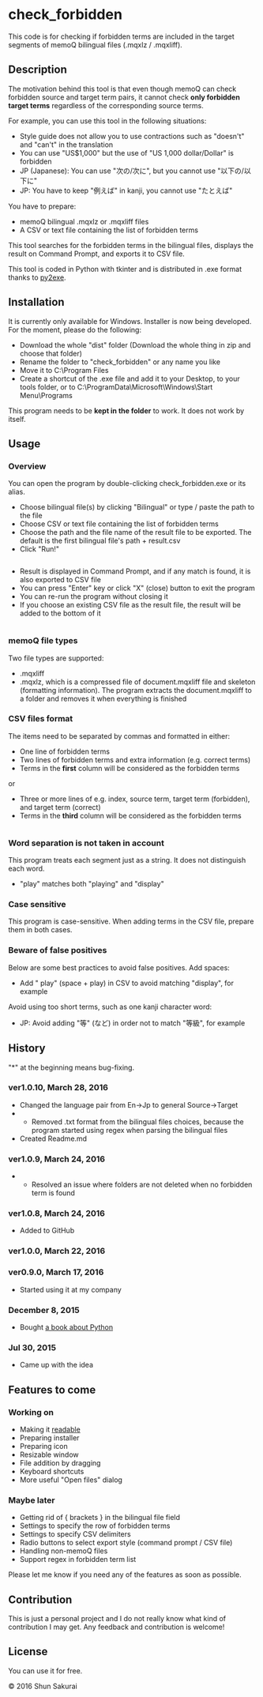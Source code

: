 # check_forbidden
This code is for checking if forbidden terms are included in the target segments of memoQ bilingual files (.mqxlz / .mqxliff).

## Description
The motivation behind this tool is that even though memoQ can check forbidden source and target term pairs, it cannot check **only forbidden target terms** regardless of the corresponding source terms.

For example, you can use this tool in the following situations:

- Style guide does not allow you to use contractions such as "doesn't" and "can't" in the translation
- You can use "US$1,000" but the use of "US 1,000 dollar/Dollar" is forbidden
- JP (Japanese): You can use "次の/次に", but you cannot use "以下の/以下に"
- JP: You have to keep "例えば" in kanji, you cannot use "たとえば"

You have to prepare:

- memoQ bilingual .mqxlz or .mqxliff files
- A CSV or text file containing the list of forbidden terms

This tool searches for the forbidden terms in the bilingual files, displays the result on Command Prompt, and exports it to CSV file.

This tool is coded in Python with tkinter and is distributed in .exe format thanks to [py2exe](http://www.py2exe.org/).

## Installation
It is currently only available for Windows.
Installer is now being developed. For the moment, please do the following:

- Download the whole "dist" folder (Download the whole thing in zip and choose that folder)
- Rename the folder to "check_forbidden" or any name you like
- Move it to C:\Program Files
- Create a shortcut of the .exe file and add it to your Desktop, to your tools folder, or to C:\ProgramData\Microsoft\Windows\Start Menu\Programs

This program needs to be **kept in the folder** to work. It does not work by itself.

## Usage

### Overview
You can open the program by double-clicking check_forbidden.exe or its alias.

- Choose bilingual file(s) by clicking "Bilingual" or type / paste the path to the file
- Choose CSV or text file containing the list of forbidden terms
- Choose the path and the file name of the result file to be exported. The default is the first bilingual file's path + result.csv
- Click "Run!"

![]()

- Result is displayed in Command Prompt, and if any match is found, it is also exported to CSV file
- You can press "Enter" key or click "X" (close) button to exit the program
- You can re-run the program without closing it
- If you choose an existing CSV file as the result file, the result will be added to the bottom of it

![]()

### memoQ file types
Two file types are supported:

- .mqxliff
- .mqxlz, which is a compressed file of document.mqxliff file and skeleton (formatting information). The program extracts the document.mqxliff to a folder and removes it when everything is finished

### CSV files format
The items need to be separated by commas and formatted in either:

- One line of forbidden terms
- Two lines of forbidden terms and extra information (e.g. correct terms)
- Terms in the **first** column will be considered as the forbidden terms

or

- Three or more lines of e.g. index, source term, target term (forbidden), and target term (correct)
- Terms in the **third** column will be considered as the forbidden terms

![]()

### Word separation is not taken in account
This program treats each segment just as a string. It does not distinguish each word.

- "play" matches both "playing" and "display"

### Case sensitive
This program is case-sensitive. When adding terms in the CSV file, prepare them in both cases.

### Beware of false positives
Below are some best practices to avoid false positives.
Add spaces:

- Add " play" (space + play) in CSV to avoid matching "display", for example

Avoid using too short terms, such as one kanji character word:

- JP: Avoid adding "等" (など) in order not to match "等級", for example

## History

"*" at the beginning means bug-fixing.

### ver1.0.10, March 28, 2016
- Changed the language pair from En->Jp to general Source->Target
- * Removed .txt format from the bilingual files choices, because the program started using regex when parsing the bilingual files
- Created Readme.md

### ver1.0.9, March 24, 2016
- * Resolved an issue where folders are not deleted when no forbidden term is found

### ver1.0.8, March 24, 2016
- Added to GitHub

### ver1.0.0, March 22, 2016
### ver0.9.0, March 17, 2016
- Started using it at my company

### December 8, 2015
- Bought [a book about Python](http://www.amazon.co.jp/dp/4797371595)

### Jul 30, 2015
- Came up with the idea

## Features to come
### Working on

- Making it [readable](http://www.amazon.com/dp/0596802293)
- Preparing installer
- Preparing icon
- Resizable window
- File addition by dragging
- Keyboard shortcuts
- More useful "Open files" dialog

### Maybe later

- Getting rid of { brackets } in the bilingual file field
- Settings to specify the row of forbidden terms
- Settings to specify CSV delimiters
- Radio buttons to select export style (command prompt / CSV file)
- Handling non-memoQ files
- Support regex in forbidden term list

Please let me know if you need any of the features as soon as possible.

## Contribution
This is just a personal project and I do not really know what kind of contribution I may get. Any feedback and contribution is welcome!

## License
You can use it for free.

© 2016 Shun Sakurai
